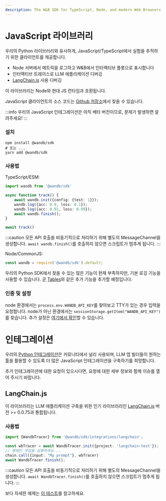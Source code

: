 ```yaml
---
description: The W&B SDK for TypeScript, Node, and modern Web Browsers
---
```


# JavaScript 라이브러리

우리의 Python 라이브러리와 유사하게, JavaScript/TypeScript에서 실험을 추적하기 위한 클라이언트를 제공합니다.

- Node 서버에서 메트릭을 로그하고 W&B에서 인터랙티브 플롯으로 표시합니다
- 인터랙티브 트레이스로 LLM 애플리케이션 디버깅
- [LangChain.js](https://github.com/hwchase17/langchainjs) 사용 디버깅

이 라이브러리는 Node와 현대 JS 런타임과 호환됩니다.

JavaScript 클라이언트의 소스 코드는 [Github 저장소](https://github.com/wandb/wandb-js)에서 찾을 수 있습니다.

:::info
우리의 JavaScript 인테그레이션은 아직 베타 버전이므로, 문제가 발생하면 알려주세요!
:::

### 설치

```shell
npm install @wandb/sdk
# 또는 ...
yarn add @wandb/sdk
```

### 사용법

TypeScript/ESM:

```typescript
import wandb from '@wandb/sdk'

async function track() {
    await wandb.init({config: {test: 1}});
    wandb.log({acc: 0.9, loss: 0.1});
    wandb.log({acc: 0.91, loss: 0.09});
    await wandb.finish();
}

await track()
```

:::caution
모든 API 호출을 비동기적으로 처리하기 위해 별도의 MessageChannel을 생성합니다. `await wandb.finish()`를 호출하지 않으면 스크립트가 멈추게 됩니다.
:::

Node/CommonJS:

```javascript
const wandb = require('@wandb/sdk').default;
```

우리의 Python SDK에서 찾을 수 있는 많은 기능이 현재 부족하지만, 기본 로깅 기능을 사용할 수 있습니다. 곧 [Tables](https://docs.wandb.ai/guides/tables?utm_source=github&utm_medium=code&utm_campaign=wandb&utm_content=readme)와 같은 추가 기능을 추가할 예정입니다.

### 인증 및 설정

node 환경에서는 `process.env.WANDB_API_KEY`를 찾아보고 TTY가 있는 경우 입력을 요청합니다. node가 아닌 환경에서는 `sessionStorage.getItem("WANDB_API_KEY")`를 찾습니다. 추가 설정은 [여기에서 확인](https://github.com/wandb/wandb-js/blob/main/src/sdk/lib/config.ts)할 수 있습니다.

# 인테그레이션

우리의 [Python 인테그레이션](https://docs.wandb.ai/guides/integrations)은 커뮤니티에서 널리 사용되며, LLM 앱 빌더들이 원하는 툴을 활용할 수 있도록 더 많은 JavaScript 인테그레이션을 구축하기를 희망합니다.

추가 인테그레이션에 대한 요청이 있으시다면, 요청에 대한 세부 정보와 함께 이슈를 열어 주시기 바랍니다.

## LangChain.js

이 라이브러리는 LLM 애플리케이션 구축을 위한 인기 라이브러리인 [LangChain.js](https://github.com/hwchase17/langchainjs) 버전 >= 0.0.75과 통합됩니다.

### 사용법

```typescript
import {WandbTracer} from '@wandb/sdk/integrations/langchain';

const wbTracer = await WandbTracer.init({project: 'langchain-test'});
// 랭체인 작업을 실행하세요...
chain.call({input: "My prompt"}, wbTracer)
await WandbTracer.finish();
```

:::caution
모든 API 호출을 비동기적으로 처리하기 위해 별도의 MessageChannel을 생성합니다. `await WandbTracer.finish()`를 호출하지 않으면 스크립트가 멈추게 됩니다.
:::

보다 자세한 예제는 [이 테스트](https://github.com/wandb/wandb-js/blob/main/src/sdk/integrations/langchain/langchain.test.ts)를 참고하세요.